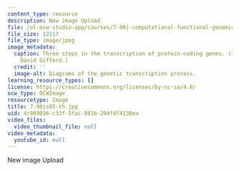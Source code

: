 ```yaml
---
content_type: resource
description: New image Upload
file: /ol-ocw-studio-app/courses/7-90j-computational-functional-genomics-spring-2005/4c089036c33f5fac881b294f4f4130ea_7-90js05-th.jpg
file_size: 12117
file_type: image/jpeg
image_metadata:
  caption: Three steps in the transcription of protein-coding genes. (Image by Prof.
    David Gifford.)
  credit: ''
  image-alt: Diagrams of the genetic transcription process.
learning_resource_types: []
license: https://creativecommons.org/licenses/by-nc-sa/4.0/
ocw_type: OCWImage
resourcetype: Image
title: 7-90js05-th.jpg
uid: 4c089036-c33f-5fac-881b-294f4f4130ea
video_files:
  video_thumbnail_file: null
video_metadata:
  youtube_id: null
---
```

New image Upload